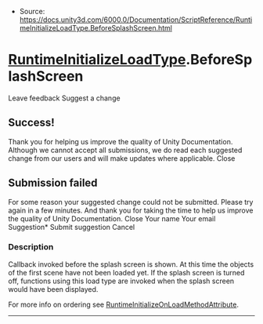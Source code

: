 * Source: https://docs.unity3d.com/6000.0/Documentation/ScriptReference/RuntimeInitializeLoadType.BeforeSplashScreen.html

#  [RuntimeInitializeLoadType](https://docs.unity3d.com/6000.0/Documentation/ScriptReference/RuntimeInitializeLoadType.html).BeforeSplashScreen
Leave feedback
Suggest a change
## Success!
Thank you for helping us improve the quality of Unity Documentation. Although we cannot accept all submissions, we do read each suggested change from our users and will make updates where applicable.
Close
## Submission failed
For some reason your suggested change could not be submitted. Please <a>try again</a> in a few minutes. And thank you for taking the time to help us improve the quality of Unity Documentation.
Close
Your name Your email Suggestion* Submit suggestion
Cancel
### Description
Callback invoked before the splash screen is shown. At this time the objects of the first scene have not been loaded yet.
If the splash screen is turned off, functions using this load type are invoked when the splash screen would have been displayed.  
  
For more info on ordering see [RuntimeInitializeOnLoadMethodAttribute](https://docs.unity3d.com/6000.0/Documentation/ScriptReference/RuntimeInitializeOnLoadMethodAttribute.html).
* * *
